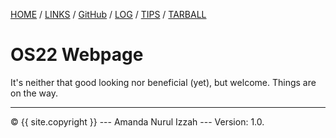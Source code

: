 ---
---
[HOME](https://github.com/amrul-hzz/os222/blob/master/index.md) / [LINKS](https://amrul-hzz.github.io/os222/LINKS) / [GitHub](https://github.com/amrul-hzz/os222) / [LOG](https://github.com/amrul-hzz/os222/blob/master/TXT/mylog.txt) / [TIPS]( ) / [TARBALL]( )

# OS22 Webpage

It's neither that good looking nor beneficial (yet), but welcome. Things are on the way. 

<hr>
© {{ site.copyright }} --- Amanda Nurul Izzah --- Version: 1.0.
